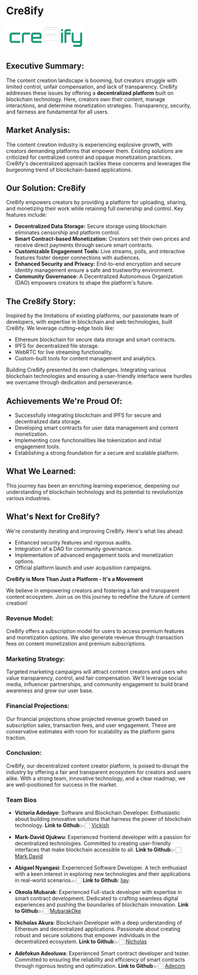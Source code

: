 # Cre8ify

![Cre8ifyLogo](public/images/Cre8ifyLogo.png)

## Executive Summary:

The content creation landscape is booming, but creators struggle with limited control, unfair compensation, and lack of transparency. Cre8ify addresses these issues by offering a **decentralized platform** built on blockchain technology. Here, creators own their content, manage interactions, and determine monetization strategies. Transparency, security, and fairness are fundamental for all users.

## Market Analysis:

The content creation industry is experiencing explosive growth, with creators demanding platforms that empower them. Existing solutions are criticized for centralized control and opaque monetization practices. Cre8ify's decentralized approach tackles these concerns and leverages the burgeoning trend of blockchain-based applications.

## Our Solution: Cre8ify

Cre8ify empowers creators by providing a platform for uploading, sharing, and monetizing their work while retaining full ownership and control. Key features include:

- **Decentralized Data Storage:** Secure storage using blockchain eliminates censorship and platform control.
- **Smart Contract-based Monetization:** Creators set their own prices and receive direct payments through secure smart contracts.
- **Customizable Engagement Tools:** Live streams, polls, and interactive features foster deeper connections with audiences.
- **Enhanced Security and Privacy:** End-to-end encryption and secure identity management ensure a safe and trustworthy environment.
- **Community Governance:** A Decentralized Autonomous Organization (DAO) empowers creators to shape the platform's future.

## The Cre8ify Story:

Inspired by the limitations of existing platforms, our passionate team of developers, with expertise in blockchain and web technologies, built Cre8ify. We leverage cutting-edge tools like:

- Ethereum blockchain for secure data storage and smart contracts.
- IPFS for decentralized file storage.
- WebRTC for live streaming functionality.
- Custom-built tools for content management and analytics.

Building Cre8ify presented its own challenges. Integrating various blockchain technologies and ensuring a user-friendly interface were hurdles we overcame through dedication and perseverance.

## Achievements We're Proud Of:

- Successfully integrating blockchain and IPFS for secure and decentralized data storage.
- Developing smart contracts for user data management and content monetization.
- Implementing core functionalities like tokenization and initial engagement tools.
- Establishing a strong foundation for a secure and scalable platform.

## What We Learned:

This journey has been an enriching learning experience, deepening our understanding of blockchain technology and its potential to revolutionize various industries.

## What's Next for Cre8ify?

We're constantly iterating and improving Cre8ify. Here's what lies ahead:

- Enhanced security features and rigorous audits.
- Integration of a DAO for community governance.
- Implementation of advanced engagement tools and monetization options.
- Official platform launch and user acquisition campaigns.

**Cre8ify is More Than Just a Platform - It's a Movement**

We believe in empowering creators and fostering a fair and transparent content ecosystem. Join us on this journey to redefine the future of content creation!

### Revenue Model:

Cre8ify offers a subscription model for users to access premium features and monetization options. We also generate revenue through transaction fees on content monetization and premium subscriptions.

### Marketing Strategy:

Targeted marketing campaigns will attract content creators and users who value transparency, control, and fair compensation. We'll leverage social media, influencer partnerships, and community engagement to build brand awareness and grow our user base.

### Financial Projections:

Our financial projections show projected revenue growth based on subscription sales, transaction fees, and user engagement. These are conservative estimates with room for scalability as the platform gains traction.

### Conclusion:

Cre8ify, our decentralized content creator platform, is poised to disrupt the industry by offering a fair and transparent ecosystem for creators and users alike. With a strong team, innovative technology, and a clear roadmap, we are well-positioned for success in the market.

### Team Bios

- **Victoria Adedayo**: Software and Blockchain Developer. Enthusiastic about building innovative solutions that harness the power of blockchain technology. **Link to Github**:👉🏻 [Vickish](https://github.com/victoriaade)
- **Mark-David Ojukwu**: Experienced frontend developer with a passion for decentralized technologies. Committed to creating user-friendly interfaces that make blockchain accessible to all. **Link to Github**:👉🏻 [Mark David](https://github.com/markdavid000)
- **Abigael Nyangasi**: Experienced Software Developer. A tech enthusiast with a keen interest in exploring new technologies and their applications in real-world scenarios.👉🏻 **Link to Github**: [Ijay](https://github.com/IjayAbby).

- **Okeola Mubarak**: Experienced Full-stack developer with expertise in smart contract development. Dedicated to crafting seamless digital experiences and pushing the boundaries of blockchain innovation. **Link to Github**:👉🏻 [MubarakOke](https://github.com/MubarakOke)
- **Nicholas Akura**: Blockchain Developer with a deep understanding of Ethereum and decentralized applications. Passionate about creating robust and secure solutions that empower individuals in the decentralized ecosystem. **Link to Github**:👉🏻 [Nicholas](https://github.com/Ternder001)
- **Adefokun Adeoluwa**: Experienced Smart contract developer and tester. Committed to ensuring the reliability and efficiency of smart contracts through rigorous testing and optimization. **Link to Github**:👉🏻 [Adecom](https://github.com/Adecom16)
